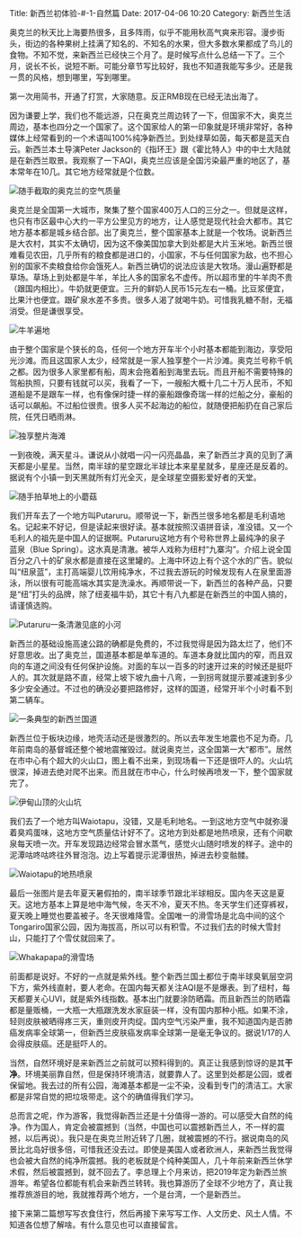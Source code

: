 Title: 新西兰初体验-#-1-自然篇
Date: 2017-04-06 10:20
Category: 新西兰生活

奥克兰的秋天比上海要热很多，且多阵雨，似乎不能用秋高气爽来形容。漫步街头，街边的各种果树上挂满了知名的、不知名的水果，但大多数水果都成了鸟儿的食物。不知不觉，来新西兰已经快三个月了。是时候写点什么总结一下了。三个月，说长不长，说短不断。可能分章节写比较好，我也不知道我能写多少。还是我一贯的风格，想到哪里，写到哪里。

第一次用简书，开通了打赏，大家随意。反正RMB现在已经无法出海了。

因为谦要上学，我们也不能远游，只在奥克兰周边转了一下，但国家不大，奥克兰周边，基本也四分之一个国家了。这个国家给人的第一印象就是环境非常好，各种媒体上经常看到的一个术语叫100%纯净新西兰。到处绿草如茵，每天都是蓝天白云。新西兰本土导演Peter Jackson的《指环王》跟《霍比特人》中的中土大陆就是在新西兰取景。我观察了一下AQI，奥克兰应该是全国污染最严重的地区了，基本常年在10几。其它地方经常就是个位数。

![随手截取的奥克兰的空气质量](/uploads/2017/xin-xi-lan-chu-ti-yan-1-zi-ran-pian-md.0.png)

奥克兰是全国第一大城市，聚集了整个国家400万人口的三分之一。但就是这样，也只有市区最中心大约一平方公里见方的地方，让人感觉是现代社会大都市。其它地方基本都是城乡结合部。出了奥克兰，整个国家基本上就是一个牧场。说新西兰是大农村，其实不太确切，因为这不像美国加拿大到处都是大片玉米地。新西兰很难看见农田，几乎所有的粮食都是进口的，小国家，不与任何国家为敌，也不担心别的国家不卖粮食给你会饿死人。新西兰确切的说法应该是大牧场。漫山遍野都是草场。草场上到处都是牛羊，羊比人多的国家名不虚传。所以超市里的牛羊肉不贵（跟国内相比）。牛奶就更便宜。三升的鲜奶人民币15元左右一桶。比豆浆便宜，比果汁也便宜。跟矿泉水差不多贵。很多人渴了就喝牛奶。可惜我乳糖不耐，无福消受。但是谦很享受。

![牛羊遍地](/uploads/2017/xin-xi-lan-chu-ti-yan-1-zi-ran-pian-md.1.png)

由于整个国家是个狭长的岛，任何一个地方开车半个小时基本都能到海边，享受阳光沙滩。而且这国家人太少，经常就是一家人独享整个一片沙滩。奥克兰号称千帆之都。因为很多人家里都有船，周末会拖着船到海里去玩。而且开船不需要特殊的驾船执照，只要有钱就可以买，我看了一下，一艘船大概十几二十万人民币，不知道船是不是跟车一样，也有像保时捷一样的豪船跟像奇瑞一样的烂船之分，豪船的话可以飙船。不过船位很贵。很多人买不起海边的船位，就随便把船扔在自己家后院，任凭日晒雨淋。

![独享整片海滩](/uploads/2017/xin-xi-lan-chu-ti-yan-1-zi-ran-pian-md.2.png)

一到夜晚，满天星斗。谦说从小就唱一闪一闪亮晶晶，来了新西兰才真的见到了满天都是小星星。当然，南半球的星空跟北半球比本来星星就多，星座还是反着的。据说有个小镇一到天黑就所有灯光全灭，是全球星空摄影爱好者的天堂。

![随手拍草地上的小蘑菇](/uploads/2017/xin-xi-lan-chu-ti-yan-1-zi-ran-pian-md.3.png)


我们开车去了一个地方叫Putaruru。顺带说一下，新西兰很多地名都是毛利语地名。记起来不好记，但是读起来很好读。基本就按照汉语拼音读，准没错。又一个毛利人的祖先是中国人的证据啊。Putaruru这地方有个号称世界上最纯净的泉子蓝泉（Blue Spring）。这水真是清澈。被华人戏称为纽村“九寨沟”。介绍上说全国百分之八十的矿泉水都是直接在这里罐的。上海中环边上有个这个水的广告。貌似叫“纽泉蓝”，主打高端婴儿饮用纯净水，不过我去游玩的时候发现有人在泉里面游泳，所以很有可能高端水其实是洗澡水。再顺带说一下，新西兰的各种产品，只要是“纽”打头的品牌，除了纽麦福牛奶，其它十有八九都是在新西兰的中国人搞的，请谨慎选购。

![Putaruru一条清澈见底的小河](/uploads/2017/xin-xi-lan-chu-ti-yan-1-zi-ran-pian-md.4.png)

新西兰的基础设施高速公路的确都是免费的，不过我觉得是因为路太烂了，他们不好意思收。出了奥克兰，国道基本都是单车道的。车道本身就比国内的窄，而且双向的车道之间没有任何保护设施。对面的车以一百多的时速开过来的时候还是挺吓人的。其次就是路不直，经常上坡下坡九曲十八弯，一到拐弯就提示要减速到多少多少安全通过。不过也的确没必要把路修好，这样的国道，经常开半个小时看不到第二辆车。

![一条典型的新西兰国道](/uploads/2017/xin-xi-lan-chu-ti-yan-1-zi-ran-pian-md.5.png)

新西兰位于板块边缘，地壳活动还是很激烈的。所以去年发生地震也不足为奇。几年前南岛的基督城还整个被地震摧毁过。就说奥克兰，这全国第一大“都市”。居然在市中心有个超大的火山口，图上看不出来，到现场看一下还是很吓人的。火山坑很深，掉进去绝对爬不出来。而且就在市中心，什么时候再喷发一下，整个国家就完了。

![伊甸山顶的火山坑](/uploads/2017/xin-xi-lan-chu-ti-yan-1-zi-ran-pian-md.6.png)

我们去了一个地方叫Waiotapu，没错，又是毛利地名。一到这地方空气中就弥漫着臭鸡蛋味，这地方空气质量估计好不了。这地方到处都是地热喷泉，还有个间歇泉每天喷一次。开车发现路边经常会冒水蒸气，感觉火山随时喷发的样子。途中的泥潭咕咚咕咚往外冒泡泡。边上写着提示泥潭很热，掉进去秒变骷髅。

![Waiotapu的地热喷泉](/uploads/2017/xin-xi-lan-chu-ti-yan-1-zi-ran-pian-md.7.png)

最后一张图片是去年夏天暑假拍的，南半球季节跟北半球相反。国内冬天这是夏天。这地方基本上算是地中海气候，冬天不冷，夏天不热。冬天学生们还穿裤衩，夏天晚上睡觉也要盖被子。冬天很难降雪。全国唯一的滑雪场是北岛中间的这个Tongariro国家公园，因为海拔高，所以可以有积雪。不过我们去的时候大雪封山，只能打了个雪仗就回来了。

![Whakapapa的滑雪场](/uploads/2017/xin-xi-lan-chu-ti-yan-1-zi-ran-pian-md.8.png)

前面都是说好。不好的一点就是紫外线。整个新西兰国土都位于南半球臭氧层空洞下方，紫外线直射，要人老命。在国内每天都关注AQI是不是爆表。到了纽村，每天都要关心UVI，就是紫外线指数。基本出门就要涂防晒霜。而且新西兰的防晒霜都是量贩桶，一大瓶一大瓶跟洗发水家庭装一样，没有国内那种小瓶。如果不涂，轻则皮肤被晒得疼三天，重则皮开肉绽。国内空气污染严重，我不知道国内是否肺癌发病率全球第一，但新西兰皮肤癌发病率全球第一是毫无争议的。据说1/17的人会得皮肤癌。还是挺吓人的。

当然，自然环境好是来新西兰之前就可以预料得到的。真正让我感到惊讶的是其**干净**。环境美丽靠自然，但是保持环境清洁，就要靠人了。这里到处都是公园，或者保留地。我去过的所有公园，海滩基本都是一尘不染，没看到专门的清洁工。大家都是非常自觉的把垃圾带走。这个的确值得我们学习。

总而言之呢，作为游客，我觉得新西兰还是十分值得一游的。可以感受大自然的纯净。作为国人，肯定会被震撼到（当然，中国也可以震撼新西兰人，不一样的震撼，以后再说）。我只是在奥克兰附近转了几圈，就被震撼的不行。据说南岛的风景比北岛好很多倍，可惜我还没去过。即使是美国人或者欧洲人，来新西兰我觉得也会被大自然的纯净所震撼。我的老板就是个纯种美国人，几十年前来新西兰休学术假，然后被震撼到，就不回去了。李总理上个月来访，把2019年定为新西兰旅游年。希望各位都能有机会来新西兰转转。我也算游历了全球不少地方了，真让我推荐旅游目的地，我就推荐两个地方，一个是台湾，一个是新西兰。

接下来第二篇想写写衣食住行，然后再接下来写写工作、人文历史、风土人情。不知道各位想了解啥。有什么意见也可以直接留言。
